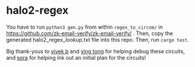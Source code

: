 # halo2-regex

You have to run `python3 gen.py` from within `regex_to_circom/` in https://github.com/zk-email-verify/zk-email-verify/ . Then, copy the generated halo2_regex_lookup.txt file into this repo. Then, run `cargo test`.

Big thank-yous to [vivek b](https://github.com/vb7401) and [ying tong](https://github.com/therealyingtong) for helping debug these circuits, and [sora](https://github.com/SoraSuegami/) for helping ink out an initial plan for the circuits!
